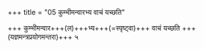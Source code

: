+++
title = "05 कुम्भीमन्वारभ्य वाचं यच्छति"

+++
कुम्भीमन्वार+++(ल)+++भ्य+++(=स्पृष्ट्वा)+++ वाचं यच्छति +++(यज्ञमन्त्रप्रयोगमन्तरा)+++ ५  
